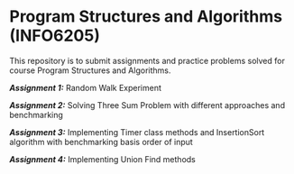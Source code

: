 # Program Structures and Algorithms (INFO6205)

This repository is to submit assignments and practice problems solved for course Program Structures and Algorithms.

***Assignment 1:*** Random Walk Experiment

***Assignment 2:*** Solving Three Sum Problem with different approaches and benchmarking

***Assignment 3:*** Implementing Timer class methods and InsertionSort algorithm with benchmarking basis order of input

***Assignment 4:*** Implementing Union Find methods